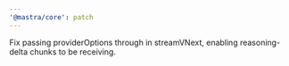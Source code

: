 ```yaml
---
'@mastra/core': patch
---
```


Fix passing providerOptions through in streamVNext, enabling reasoning-delta chunks to be receiving.
